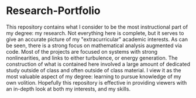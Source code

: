 # Research-Portfolio
This repository contains what I consider to be the most instructional part of my degree: my research. Not everything here is complete, but it serves to give an accurate picture of
my "extracurricular" academic interests. As can be seen, there is a strong focus on mathematical analysis augmented via code. Most of the projects are focused on systems with strong nonlinearities, and links to either turbulence, or energy generation. The construction of what is contained here involved a large amount of dedicated study outside of class and often outside of class material. I view it as the most valuable aspect of my degree: learning to pursue knowledge of my own volition. Hopefully this repository is effective in providing viewers with an in-depth look at both my interests, and my skills.
